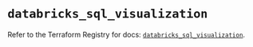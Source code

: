 # `databricks_sql_visualization`

Refer to the Terraform Registry for docs: [`databricks_sql_visualization`](https://registry.terraform.io/providers/databricks/databricks/1.89.0/docs/resources/sql_visualization).
